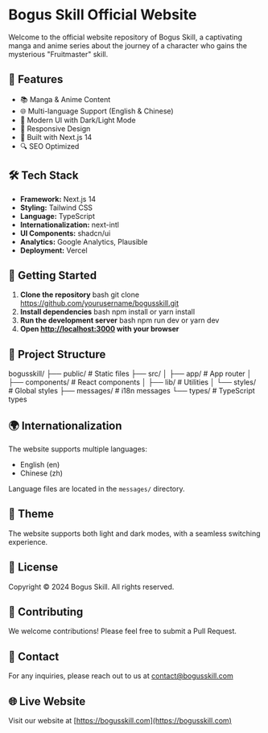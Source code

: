 # Bogus Skill Official Website

Welcome to the official website repository of Bogus Skill, a captivating manga and anime series about the journey of a character who gains the mysterious "Fruitmaster" skill.

## 🌟 Features

- 📚 Manga & Anime Content
- 🌐 Multi-language Support (English & Chinese)
- 🎨 Modern UI with Dark/Light Mode
- 📱 Responsive Design
- 🚀 Built with Next.js 14
- 🔍 SEO Optimized

## 🛠 Tech Stack

- **Framework:** Next.js 14
- **Styling:** Tailwind CSS
- **Language:** TypeScript
- **Internationalization:** next-intl
- **UI Components:** shadcn/ui
- **Analytics:** Google Analytics, Plausible
- **Deployment:** Vercel

## 🚀 Getting Started

1. **Clone the repository**
bash
git clone https://github.com/yourusername/bogusskill.git
2. **Install dependencies**
bash
npm install
or
yarn install
3. **Run the development server**
bash
npm run dev
or
yarn dev
4. **Open [http://localhost:3000](http://localhost:3000) with your browser**

## 📁 Project Structure
bogusskill/
├── public/ # Static files
├── src/
│ ├── app/ # App router
│ ├── components/ # React components
│ ├── lib/ # Utilities
│ └── styles/ # Global styles
├── messages/ # i18n messages
└── types/ # TypeScript types

## 🌍 Internationalization

The website supports multiple languages:
- English (en)
- Chinese (zh)

Language files are located in the `messages/` directory.

## 🎨 Theme

The website supports both light and dark modes, with a seamless switching experience.

## 📝 License

Copyright © 2024 Bogus Skill. All rights reserved.

## 🤝 Contributing

We welcome contributions! Please feel free to submit a Pull Request.

## 📧 Contact

For any inquiries, please reach out to us at [contact@bogusskill.com](mailto:contact@bogusskill.com)

## 🌐 Live Website

Visit our website at [https://bogusskill.com](https://bogusskill.com)